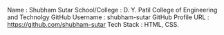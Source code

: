 Name : Shubham Sutar
School/College : D. Y. Patil College of Engineering and Technolgy
GitHub Username : shubham-sutar
GitHub Profile URL : https://github.com/shubham-sutar
Tech Stack : HTML, CSS.